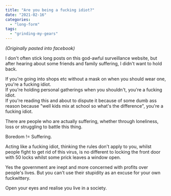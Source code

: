```yaml
---
title: "Are you being a fucking idiot?"
date: "2021-02-16"
categories: 
  - "long-form"
tags: 
  - "grinding-my-gears"
---
```


_(Originally pasted into facebook)_

I don't often stick long posts on this god-awful surveillance website, but after hearing about some friends and family suffering, I didn't want to hold back.

If you're going into shops etc without a mask on when you should wear one, you're a fucking idiot.  
If you're holding personal gatherings when you shouldn't, you're a fucking idiot.  
If you're reading this and about to dispute it because of some dumb ass reason because "well kids mix at school so what's the difference", you're a fucking idiot.

There are people who are actually suffering, whether through loneliness, loss or struggling to battle this thing.

Boredom != Suffering.

Acting like a fucking idiot, thinking the rules don't apply to you, whilst people fight to get rid of this virus, is no different to locking the front door with 50 locks whilst some prick leaves a window open.

Yes the government are inept and more concerned with profits over people's lives. But you can't use their stupidity as an excuse for your own fuckwittery.

Open your eyes and realise you live in a society.
